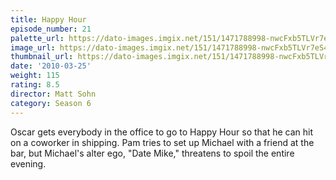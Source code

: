 ```yaml
---
title: Happy Hour
episode_number: 21
palette_url: https://dato-images.imgix.net/151/1471788998-nwcFxb5TLVr7eS4js2fQPtuu0Fe.jpg?ixlib=rb-1.1.0&ch=DPR%2CWidth&auto=enhance&palette=json
image_url: https://dato-images.imgix.net/151/1471788998-nwcFxb5TLVr7eS4js2fQPtuu0Fe.jpg?ixlib=rb-1.1.0&ch=DPR%2CWidth&auto=compress%2Cformat&w=500
thumbnail_url: https://dato-images.imgix.net/151/1471788998-nwcFxb5TLVr7eS4js2fQPtuu0Fe.jpg?ixlib=rb-1.1.0&ch=DPR%2CWidth&auto=enhance&w=500&h=280&fit=crop&fm=jpg
date: '2010-03-25'
weight: 115
rating: 8.5
director: Matt Sohn
category: Season 6
---
```


Oscar gets everybody in the office to go to Happy Hour so that he can hit on a coworker in shipping. Pam tries to set up Michael with a friend at the bar, but Michael's alter ego, "Date Mike," threatens to spoil the entire evening.